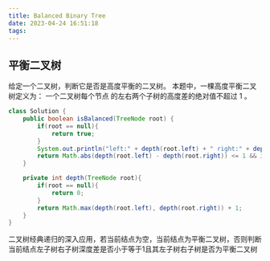 ```yaml
---
title: Balanced Binary Tree
date: 2023-04-24 16:51:18
tags:
---
```


## 平衡二叉树
给定一个二叉树，判断它是否是高度平衡的二叉树。
本题中，一棵高度平衡二叉树定义为：
一个二叉树每个节点 的左右两个子树的高度差的绝对值不超过 1 。
```java
class Solution {
    public boolean isBalanced(TreeNode root) {
        if(root == null){
            return true;
        }
        System.out.println("left:" + depth(root.left) + " right:" + depth(root.right));
        return Math.abs(depth(root.left) - depth(root.right)) <= 1 && isBalanced(root.left) && isBalanced(root.right);
    }

    private int depth(TreeNode root){
        if(root == null){
            return 0;
        }
        return Math.max(depth(root.left), depth(root.right)) + 1;
    }
}
```
二叉树经典递归的深入应用，若当前结点为空，当前结点为平衡二叉树，否则判断当前结点左子树右子树深度差是否小于等于1且其左子树右子树是否为平衡二叉树
